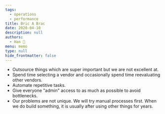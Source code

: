 ```yaml
---
tags: 
  - operations
  - performance
title: Bric A Brac
date: 2020-04-10
description: null
authors: 
  - Han 🐸
menu: memo
type: null
hide_frontmatter: false
---
```


* Outsource things which are super important but we are not excellent at.
* Spend time selecting a vendor and occasionally spend time reevaluating other vendors.
* Automate repetitive tasks.
* Give everyone "admin" access to as much as possible to avoid bottlenecks.
* Our problems are not unique. We will try manual processes first. When we do build something, it is usually after using other things for years.